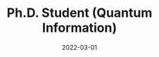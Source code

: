 ---
title: "Ph.D. Student (Quantum Information)"
collection: experience
permalink: /experience/UAB_PhD
date: 2022-03-01
date2: 2026-09-01
venue: 'Group of Quantum Information, Physics Department, Autonomous University of Barcelona'
expected: true
---